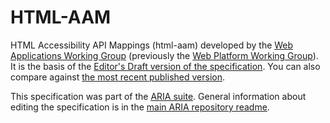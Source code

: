 # HTML-AAM
HTML Accessibility API Mappings (html-aam) developed by the [Web Applications Working Group](https://www.w3.org/2019/webapps/) (previously the [Web Platform Working Group](http://www.w3.org/WebPlatform/WG/)). It is the basis of the [Editor's Draft version of the specification](https://w3c.github.io/html-aam/).  You can also compare against [the most recent published version](https://www.w3.org/TR/html-aam-1.0/).

This specification was part of the [ARIA suite](https://www.w3.org/WAI/ARIA/deliverables). General information about editing the specification is in the [main ARIA repository readme](https://github.com/w3c/aria/).

